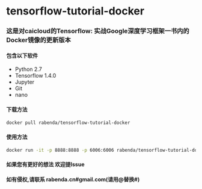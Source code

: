 # tensorflow-tutorial-docker

### 这是对caicloud的Tensorflow: 实战Google深度学习框架一书内的Docker镜像的更新版本

#### 包含以下软件

- Python 2.7
- Tensorflow 1.4.0
- Jupyter
- Git
- nano

#### 下载方法

```bash
docker pull rabenda/tensorflow-tutorial-docker
```

#### 使用方法

```bash
docker run -it -p 8888:8888 -p 6006:6006 rabenda/tensorflow-tutorial-docker
```

#### 如果您有更好的想法 欢迎提Issue
#### 如有侵权,请联系 rabenda.cn#gmail.com(请用@替换#)